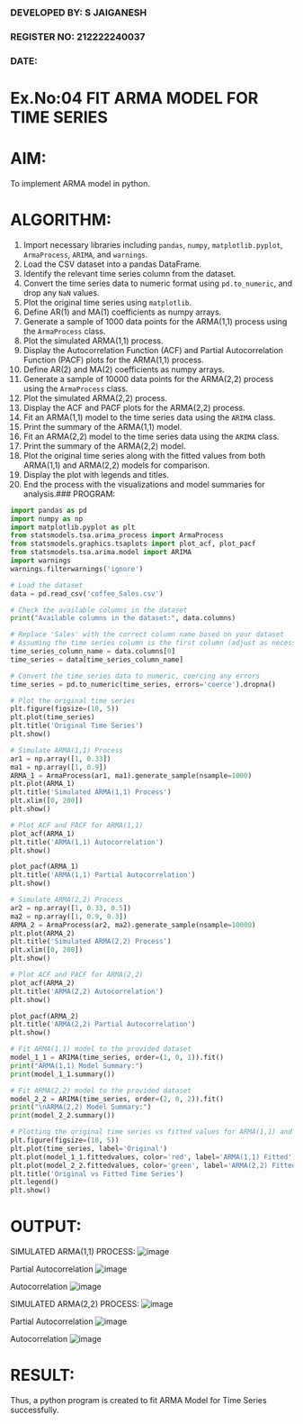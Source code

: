 ### DEVELOPED BY: S JAIGANESH
### REGISTER NO: 212222240037
### DATE:


# Ex.No:04   FIT ARMA MODEL FOR TIME SERIES

# AIM:
To implement ARMA model in python.
# ALGORITHM:
1. Import necessary libraries including `pandas`, `numpy`, `matplotlib.pyplot`, `ArmaProcess`, `ARIMA`, and `warnings`.
2. Load the CSV dataset into a pandas DataFrame.
3. Identify the relevant time series column from the dataset.
4. Convert the time series data to numeric format using `pd.to_numeric`, and drop any `NaN` values.
5. Plot the original time series using `matplotlib`.
6. Define AR(1) and MA(1) coefficients as numpy arrays.
7. Generate a sample of 1000 data points for the ARMA(1,1) process using the `ArmaProcess` class.
8. Plot the simulated ARMA(1,1) process.
9. Display the Autocorrelation Function (ACF) and Partial Autocorrelation Function (PACF) plots for the ARMA(1,1) process.
10. Define AR(2) and MA(2) coefficients as numpy arrays.
11. Generate a sample of 10000 data points for the ARMA(2,2) process using the `ArmaProcess` class.
12. Plot the simulated ARMA(2,2) process.
13. Display the ACF and PACF plots for the ARMA(2,2) process.
14. Fit an ARMA(1,1) model to the time series data using the `ARIMA` class.
15. Print the summary of the ARMA(1,1) model.
16. Fit an ARMA(2,2) model to the time series data using the `ARIMA` class.
17. Print the summary of the ARMA(2,2) model.
18. Plot the original time series along with the fitted values from both ARMA(1,1) and ARMA(2,2) models for comparison.
19. Display the plot with legends and titles.
20. End the process with the visualizations and model summaries for analysis.### PROGRAM:

```python
import pandas as pd
import numpy as np
import matplotlib.pyplot as plt
from statsmodels.tsa.arima_process import ArmaProcess
from statsmodels.graphics.tsaplots import plot_acf, plot_pacf
from statsmodels.tsa.arima.model import ARIMA
import warnings
warnings.filterwarnings('ignore')

# Load the dataset
data = pd.read_csv('coffee_Sales.csv')

# Check the available columns in the dataset
print("Available columns in the dataset:", data.columns)

# Replace 'Sales' with the correct column name based on your dataset
# Assuming the time series column is the first column (adjust as necessary)
time_series_column_name = data.columns[0]
time_series = data[time_series_column_name]

# Convert the time series data to numeric, coercing any errors
time_series = pd.to_numeric(time_series, errors='coerce').dropna()

# Plot the original time series
plt.figure(figsize=(10, 5))
plt.plot(time_series)
plt.title('Original Time Series')
plt.show()

# Simulate ARMA(1,1) Process
ar1 = np.array([1, 0.33])
ma1 = np.array([1, 0.9])
ARMA_1 = ArmaProcess(ar1, ma1).generate_sample(nsample=1000)
plt.plot(ARMA_1)
plt.title('Simulated ARMA(1,1) Process')
plt.xlim([0, 200])
plt.show()

# Plot ACF and PACF for ARMA(1,1)
plot_acf(ARMA_1)
plt.title('ARMA(1,1) Autocorrelation')
plt.show()

plot_pacf(ARMA_1)
plt.title('ARMA(1,1) Partial Autocorrelation')
plt.show()

# Simulate ARMA(2,2) Process
ar2 = np.array([1, 0.33, 0.5])
ma2 = np.array([1, 0.9, 0.3])
ARMA_2 = ArmaProcess(ar2, ma2).generate_sample(nsample=10000)
plt.plot(ARMA_2)
plt.title('Simulated ARMA(2,2) Process')
plt.xlim([0, 200])
plt.show()

# Plot ACF and PACF for ARMA(2,2)
plot_acf(ARMA_2)
plt.title('ARMA(2,2) Autocorrelation')
plt.show()

plot_pacf(ARMA_2)
plt.title('ARMA(2,2) Partial Autocorrelation')
plt.show()

# Fit ARMA(1,1) model to the provided dataset
model_1_1 = ARIMA(time_series, order=(1, 0, 1)).fit()
print("ARMA(1,1) Model Summary:")
print(model_1_1.summary())

# Fit ARMA(2,2) model to the provided dataset
model_2_2 = ARIMA(time_series, order=(2, 0, 2)).fit()
print("\nARMA(2,2) Model Summary:")
print(model_2_2.summary())

# Plotting the original time series vs fitted values for ARMA(1,1) and ARMA(2,2)
plt.figure(figsize=(10, 5))
plt.plot(time_series, label='Original')
plt.plot(model_1_1.fittedvalues, color='red', label='ARMA(1,1) Fitted')
plt.plot(model_2_2.fittedvalues, color='green', label='ARMA(2,2) Fitted')
plt.title('Original vs Fitted Time Series')
plt.legend()
plt.show()
```


# OUTPUT:
SIMULATED ARMA(1,1) PROCESS:
![image](https://github.com/user-attachments/assets/0e763447-da5a-4593-9ecd-a8833634795f)

Partial Autocorrelation
![image](https://github.com/user-attachments/assets/1274a09d-ae47-4eb3-a9ad-9f17cdfc1678)

Autocorrelation
![image](https://github.com/user-attachments/assets/7992cbd3-0d7f-416a-8a4b-46614c78a4f0)


SIMULATED ARMA(2,2) PROCESS:
![image](https://github.com/user-attachments/assets/1a41d7de-cabc-4fe2-9a51-32d450ab1674)


Partial Autocorrelation
![image](https://github.com/user-attachments/assets/ce263902-be01-4163-9030-c571fcd6372e)


Autocorrelation
![image](https://github.com/user-attachments/assets/75025fb8-23fd-4885-b16b-6a871adb1e7e)


# RESULT:
Thus, a python program is created to fit ARMA Model for Time Series successfully.
